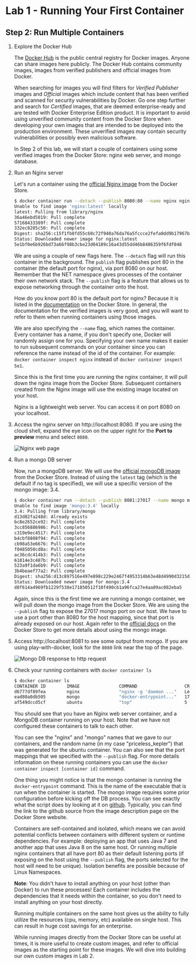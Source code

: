 # Lab 1 - Running Your First Container

## Step 2: Run Multiple Containers

1. Explore the Docker Hub

    The [Docker Hub](https://hub.docker.com) is the public central registry for Docker images. Anyone can share images here publicly. The Docker Hub contains community images, images from verified publishers and official images from Docker.

    When searching for images you will find filters for *Verified Publisher* images and *Official* images which include content that has been verified and scanned for security vulnerabilities by Docker. Go one step further and search for *Certified* images, that are deemed enterprise-ready and are tested with Docker Enterprise Edition product. It is important to avoid using unverified community content from the Docker Store when developing your own images that are intended to be deployed into the production environment. These unverified images may contain security vulnerabilities or possibly even malicious software.

    In Step 2 of this lab, we will start a couple of containers using some verified images from the Docker Store: nginx web server, and mongo database.

1. Run an Nginx server

    Let's run a container using the [official Nginx image](https://store.docker.com/images/nginx) from the Docker Store.

    ```sh
    $ docker container run --detach --publish 8080:80 --name nginx nginx
    Unable to find image 'nginx:latest' locally
    latest: Pulling from library/nginx
    36a46ebd5019: Pull complete 
    57168433389f: Pull complete 
    332ec8285c50: Pull complete 
    Digest: sha256:c15f1fb8fd55c60c72f940a76da76a5fccce2fefa0dd9b17967b9e40b0355316
    Status: Downloaded newer image for nginx:latest
    5e1bf0e6b926bd73a66f98b3cbe23d04189c16a43d55dd46b8486359f6fdf048
    ```

    We are using a couple of new flags here. The `--detach` flag will run this container in the background. The `publish` flag publishes port 80 in the container (the default port for nginx), via port 8080 on our host. Remember that the NET namespace gives processes of the container their own network stack. The `--publish` flag is a feature that allows us to expose networking through the container onto the host. 

    How do you know port 80 is the default port for nginx? Because it is listed in the [documentation](https://store.docker.com/images/nginx) on the Docker Store. In general, the documentation for the verified images is very good, and you will want to refer to them when running containers using those images. 

    We are also specifying the `--name` flag, which names the container. Every container has a name, if you don't specify one, Docker will randomly assign one for you. Specifying your own name makes it easier to run subsequent commands on your container since you can reference the name instead of the id of the container. For example: `docker container inspect nginx` instead of `docker container inspect 5e1`.

    Since this is the first time you are running the nginx container, it will pull down the nginx image from the Docker Store. Subsequent containers created from the Nginx image will use the existing image located on your host.

    Nginx is a lightweight web server. You can access it on port 8080 on your localhost.

1. Access the nginx server on http://localhost:8080. If you are using the cloud shell, expand the eye icon on the upper right for the **Port to preview** menu and select `8080`.

    ![Nginx web page](../images/lab1_step2_nginx.png)

1. Run a mongo DB server

    Now, run a mongoDB server. We will use the [official mongoDB image](https://store.docker.com/images/mongo) from the Docker Store. Instead of using the `latest` tag (which is the default if no tag is specified), we will use a specific version of the mongo image: 3.4.

    ```sh
    $ docker container run --detach --publish 8081:27017 --name mongo mongo:3.4
    Unable to find image 'mongo:3.4' locally
    3.4: Pulling from library/mongo
    d13d02fa248d: Already exists 
    bc8e2652ce92: Pull complete 
    3cc856886986: Pull complete 
    c319e9ec4517: Pull complete 
    b4cbf8808f94: Pull complete 
    cb98a53e6676: Pull complete 
    f0485050cd8a: Pull complete 
    ac36cdc414b3: Pull complete 
    61814e3c487b: Pull complete 
    523a9f1da6b9: Pull complete 
    3b4beaef77a2: Pull complete 
    Digest: sha256:d13c897516e497e898c229e2467f4953314b63e48d4990d3215d876ef9d1fc7c
    Status: Downloaded newer image for mongo:3.4
    d8f614a4969fb1229f538e171850512f10f490cb1a96fca27e4aa89ac082eba5
    ```

    Again, since this is the first time we are running a mongo container, we will pull down the mongo image from the Docker Store. We are using the `--publish` flag to expose the 27017 mongo port on our host. We have to use a port other than 8080 for the host mapping, since that port is already exposed on our host. Again refer to the [official docs](https://store.docker.com/images/mongo) on the Docker Store to get more details about using the mongo image.

1. Access http://localhost:8081 to see some output from mongo. If you are using play-with-docker, look for the `8080` link near the top of the page.

    ![Mongo DB response to http request](../images/lab1_step2_mongo.png)

1. Check your running containers with `docker container ls`

    ```sh
    $ docker container ls
    CONTAINER ID        IMAGE               COMMAND                  CREATED                  STATUS              PORTS                     NAMES
    d6777df89fea        nginx               "nginx -g 'daemon ..."   Less than a second ago   Up 2 seconds        0.0.0.0:8080->80/tcp      nginx
    ead80a0db505        mongo               "docker-entrypoint..."   17 seconds ago           Up 19 seconds       0.0.0.0:8081->27017/tcp   mongo
    af549dccd5cf        ubuntu              "top"                    5 minutes ago            Up 5 minutes                                  priceless_kepler
    ```

    You should see that you have an Nginx web server container, and a MongoDB container running on your host. Note that we have not configured these containers to talk to each other.

    You can see the "nginx" and "mongo" names that we gave to our containers, and the random name (in my case "priceless_kepler") that was generated for the ubuntu container. You can also see that the port mappings that we specified with the `--publish` flag. For more details information on these running containers you can use the `docker container inspect [container id]` command.

    One thing you might notice is that the mongo container is running the `docker-entrypoint` command. This is the name of the executable that is run when the container is started. The mongo image requires some prior configuration before kicking off the DB process. You can see exactly what the script does by looking at it on [github](https://github.com/docker-library/mongo/blob/master/3.6/docker-entrypoint.sh). Typically, you can find the link to the github source from the image description page on the Docker Store website.

    Containers are self-contained and isolated, which means we can avoid potential conflicts between containers with different system or runtime dependencies. For example: deploying an app that uses Java 7 and another app that uses Java 8 on the same host. Or running multiple nginx containers that all have port 80 as their default listening ports (if exposing on the host using the `--publish` flag, the ports selected for the host will need to be unique). Isolation benefits are possible because of Linux Namespaces.

    **Note**: You didn't have to install anything on your host (other than Docker) to run these processes! Each container includes the dependencies that it needs within the container, so you don't need to install anything on your host directly.

    Running multiple containers on the same host gives us the ability to fully utilize the resources (cpu, memory, etc) available on single host. This can result in huge cost savings for an enterprise.

    While running images directly from the Docker Store can be useful at times, it is more useful to create custom images, and refer to official images as the starting point for these images. We will dive into building our own custom images in Lab 2.
